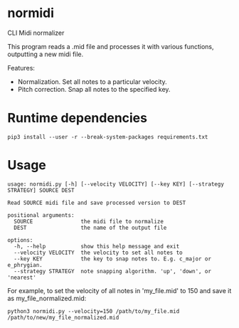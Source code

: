 # normidi
CLI Midi normalizer

This program reads a .mid file and processes it with various functions, outputting a new midi file.

Features:
- Normalization. Set all notes to a particular velocity.
- Pitch correction. Snap all notes to the specified key.

# Runtime dependencies
```
pip3 install --user -r --break-system-packages requirements.txt
```

# Usage
```
usage: normidi.py [-h] [--velocity VELOCITY] [--key KEY] [--strategy STRATEGY] SOURCE DEST

Read SOURCE midi file and save processed version to DEST

positional arguments:
  SOURCE               the midi file to normalize
  DEST                 the name of the output file

options:
  -h, --help           show this help message and exit
  --velocity VELOCITY  the velocity to set all notes to
  --key KEY            the key to snap notes to. E.g. c_major or e_phrygian.
  --strategy STRATEGY  note snapping algorithm. 'up', 'down', or 'nearest'
```

For example, to set the velocity of all notes in 'my_file.mid' to 150 and
save it as my_file_normalized.mid:
```
python3 normidi.py --velocity=150 /path/to/my_file.mid /path/to/new/my_file_normalized.mid
```

